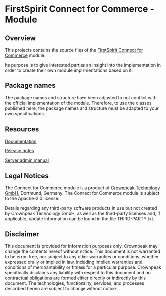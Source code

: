 # FirstSpirit Connect for Commerce - Module

## Overview

This projects contains the source files of the [FirstSpirit Connect for Commerce](https://docs.e-spirit.com/ecom/fsconnect-com/FirstSpirit_Connect_for_Commerce_Documentation_EN.html) module.

Its purpose is to give interested parties an insight into the implementation in order to create their own module implementations based on it.

## Package names

The package names and structure have been adjusted to not conflict with the official implementation of the module.
Therefore, to use the classes published here, the package names and structure must be adapted to your own specifications.

## Resources

[Documentation](https://docs.e-spirit.com/ecom/fsconnect-com/FirstSpirit_Connect_for_Commerce_Documentation_EN.html)

[Release notes](https://docs.e-spirit.com/ecom/fsconnect-com/FirstSpirit_Connect_for_Commerce_Releasenotes_EN.html)

[Server admin manual](https://docs.e-spirit.com/ecom/fsconnect-com/FirstSpirit_Connect_for_Commerce_ServeradminManual_EN.html)

## Legal Notices
The Connect for Commerce module is a product of [Crownpeak Technology GmbH](https://www.crownpeak.com), Dortmund, Germany. The Connect for Commerce module is subject to the Apache-2.0 license.

Details regarding any third-party software products in use but not created by Crownpeak Technology GmbH, as well as the third-party licenses and, if applicable, update information can be found in the file THIRD-PARTY.txt.

## Disclaimer
This document is provided for information purposes only. Crownpeak may change the contents hereof without notice. This document is not warranted to be error-free, nor subject to any other warranties or conditions, whether expressed orally or implied in law, including implied warranties and conditions of merchantability or fitness for a particular purpose. Crownpeak specifically disclaims any liability with respect to this document and no contractual obligations are formed either directly or indirectly by this document. The technologies, functionality, services, and processes described herein are subject to change without notice.
